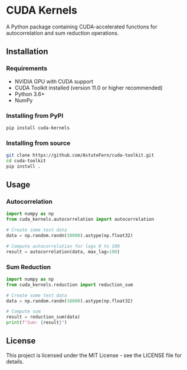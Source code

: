 # CUDA Kernels

A Python package containing CUDA-accelerated functions for autocorrelation and sum reduction operations.

## Installation

### Requirements
- NVIDIA GPU with CUDA support
- CUDA Toolkit installed (version 11.0 or higher recommended)
- Python 3.6+
- NumPy

### Installing from PyPI
```bash
pip install cuda-kernels
```

### Installing from source
```bash
git clone https://github.com/AstuteFern/cuda-toolkit.git
cd cuda-toolkit
pip install .
```

## Usage

### Autocorrelation

```python
import numpy as np
from cuda_kernels.autocorrelation import autocorrelation

# Create some test data
data = np.random.randn(10000).astype(np.float32)

# Compute autocorrelation for lags 0 to 100
result = autocorrelation(data, max_lag=100)
```

### Sum Reduction

```python
import numpy as np
from cuda_kernels.reduction import reduction_sum

# Create some test data
data = np.random.randn(10000).astype(np.float32)

# Compute sum
result = reduction_sum(data)
print(f"Sum: {result}")
```

## License

This project is licensed under the MIT License - see the LICENSE file for details.